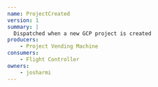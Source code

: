 ```yaml
---
name: ProjectCreated
version: 1
summary: |
  Dispatched when a new GCP project is created
producers:
    - Project Vending Machine
consumers:
    - Flight Controller
owners:
    - josharmi
---
```



<NodeGraph title="Consumer / Producer Diagram" />

<Schema />

<EventExamples />
